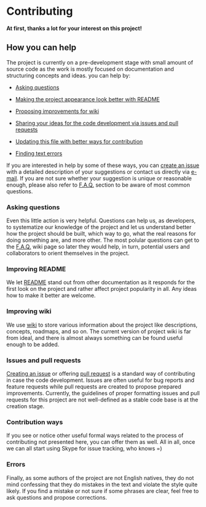 # Contributing
**At first, thanks a lot for your interest on this project!**

## How you can help
The project is currently on a pre-development stage with small amount of source code as the work is mostly focused on documentation and structuring concepts and ideas.
you can help by:

- [Asking questions](#asking-questions)

- [Making the project appearance look better with README](#improving-readme)

- [Proposing improvements for wiki](#improving-wiki)

- [Sharing your ideas for the code development via issues and pull requests](#issues-and-pull-requests)

- [Updating this file with better ways for contribution](#contribution-ways)

- [Finding text errors](#errors)

If you are interested in help by some of these ways, you can [create an issue][issue] with a detailed description of your suggestions or contact us directly via [e-mail](mailto:idovgalyov@4xxi.com "idovgalyov@4xxi.com"). If you are not sure whether your suggestion is unique or reasonable enough, please also refer to [F.A.Q.] section to be aware of most common questions.

### Asking questions
Even this little action is very helpful. Questions can help us, as developers, to systematize our knowledge of the project and let us understand better how the project should be built, which way to go, what the real reasons for doing something are, and more other.
The most polular questions can get to the [F.A.Q.] wiki page so later they would help, in turn, potential users and collaborators to orient themselves in the project.

### Improving README
We let [README](README.md) stand out from other documentation as it responds for the first look on the project and rather affect project popularity in all.
Any ideas how to make it better are welcome.

### Improving wiki
We use [wiki] to store various information about the project like descriptions, concepts, roadmaps, and so on.
The current version of project wiki is far from ideal, and there is almost always something can be found useful enough to be added.

### Issues and pull requests
[Creating an issue][issue] or offering [pull request] is a standard way of contributing in case the code development.
Issues are often useful for bug reports and feature requests while pull requests are created to propose prepared improvements.
Currently, the guidelines of proper formatting issues and pull requests for this project are not well-defined as a stable code base is at the creation stage.

### Contribution ways
If you see or notice other useful formal ways related to the process of contributing not presented here, you can offer them as well. All in all, once we can all start using Skype for issue tracking, who knows =)

### Errors
Finally, as some authors of the project are not English natives, they do not mind confessing that they do mistakes in the text and violate the style quite likely. If you find a mistake or not sure if some phrases are clear, feel free to ask questions and propose corrections.

[issue]: https://github.com/idovgalyov-4xxi/Game-of-Twilights/issues/new
[pull request]: https://github.com/idovgalyov-4xxi/Game-of-Twilights/pulls "List current pull requests"
[wiki]: https://github.com/idovgalyov-4xxi/Game-of-Twilights/wiki
[F.A.Q.]: https://github.com/idovgalyov-4xxi/Game-of-Twilights/wiki/F.A.Q.
[e-mail]: mailto:idovgalyov@4xxi.com

